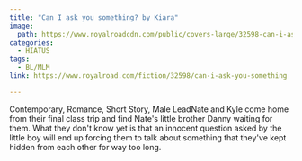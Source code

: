 ```yaml
---
title: "Can I ask you something? by Kiara"
image:
  path: https://www.royalroadcdn.com/public/covers-large/32598-can-i-ask-you-something.jpg
categories:
  - HIATUS
tags:
  - BL/MLM
link: https://www.royalroad.com/fiction/32598/can-i-ask-you-something

---
```

Contemporary, Romance, Short Story, Male LeadNate and Kyle come home from their final class trip and find Nate's little brother Danny waiting for them. What they don't know yet is that an innocent question asked by the little boy will end up forcing them to talk about something that they've kept hidden from each other for way too long.

